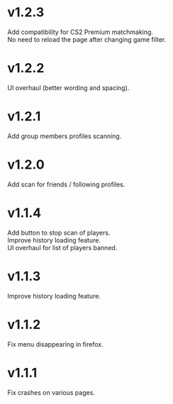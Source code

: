 # v1.2.3

Add compatibility for CS2 Premium matchmaking.  
No need to reload the page after changing game filter.

# v1.2.2

UI overhaul (better wording and spacing).

# v1.2.1

Add group members profiles scanning.

# v1.2.0

Add scan for friends / following profiles.

# v1.1.4

Add button to stop scan of players.  
Improve history loading feature.  
UI overhaul for list of players banned.

# v1.1.3

Improve history loading feature.

# v1.1.2

Fix menu disappearing in firefox.

# v1.1.1

Fix crashes on various pages.
